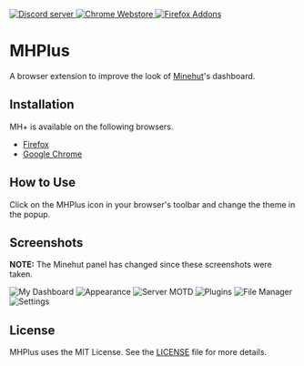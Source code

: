 <p>
    <a href="https://discord.gg/zx6n4xUUHB">
        <img src="https://img.shields.io/discord/872306760394891315?color=5865F2&logo=discord&logoColor=white" alt="Discord server" />
    </a>
    <a href="https://chrome.google.com/webstore/detail/jngphlhppdhjfcbnlpkigolonbcaddme">
        <img src="https://img.shields.io/badge/Google%20Chrome-blue.svg?&style=flat&logo=google-chrome&logoColor=white" alt="Chrome Webstore">
    </a>
    <a href="https://addons.mozilla.org/en-US/firefox/addon/mhplus/">
        <img src="https://img.shields.io/badge/Firefox-purple.svg?&style=flat&logo=firefox-browser&logoColor=white" alt="Firefox Addons">
    </a>
</p>

# MHPlus
A browser extension to improve the look of [Minehut](https://www.minehut.com)'s dashboard.

## Installation
MH+ is available on the following browsers.

* [Firefox](https://addons.mozilla.org/en-US/firefox/addon/minehut/)
* [Google Chrome](https://chrome.google.com/webstore/detail/jngphlhppdhjfcbnlpkigolonbcaddme)

## How to Use
Click on the MHPlus icon in your browser's toolbar and change the theme in the popup.

## Screenshots
**NOTE:** The Minehut panel has changed since these screenshots were taken.

![My Dashboard](https://i.imgur.com/TcnDNjY.png)
![Appearance](https://i.imgur.com/0T7P1Xv.png)
![Server MOTD](https://i.imgur.com/ydaT6N1.png)
![Plugins](https://i.imgur.com/klzhv2D.png)
![File Manager](https://i.imgur.com/RpeWKyx.png)
![Settings](https://i.imgur.com/K2vIqdl.png)

## License
MHPlus uses the MIT License.
See the [LICENSE](./LICENSE) file for more details.
